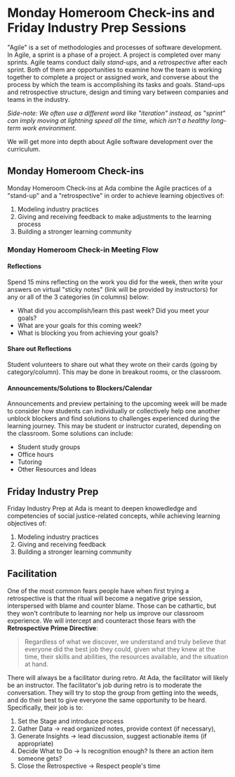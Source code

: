 # Monday Homeroom Check-ins and Friday Industry Prep Sessions

"Agile" is a set of methodologies and processes of software development. In Agile, a sprint is a phase of a project. A project is completed over many sprints. Agile teams conduct daily _stand-ups_, and a _retrospective_ after each sprint. Both of them are opportunities to examine how the team is working together to complete a project or assigned work, and converse about the process by which the team is accomplishing its tasks and goals. Stand-ups and retrospective structure, design and timing vary between companies and teams in the industry.

_Side-note: We often use a different word like "iteration" instead, as "sprint" can imply moving at lightning speed all the time, which isn't a healthy long-term work environment._

We will get more into depth about Agile software development over the curriculum.

## Monday Homeroom Check-ins

Monday Homeroom Check-ins at Ada combine the Agile practices of a "stand-up" and a "retrospective" in order to achieve learning objectives of:

1. Modeling industry practices
2. Giving and receiving feedback to make adjustments to the learning process
3. Building a stronger learning community

### Monday Homeroom Check-in Meeting Flow

#### Reflections 

Spend 15 mins reflecting on the work you did for the week, then write your answers on virtual "sticky notes" (link will be provided by instructors) for any or all of the 3 categories (in columns) below:

 - What did you accomplish/learn this past week? Did you meet your goals?
 - What are your goals for this coming week? 
 - What is blocking you from achieving your goals?

#### Share out Reflections

Student volunteers to share out what they wrote on their cards (going by category/column). This may be done in breakout rooms, or the classroom.

#### Announcements/Solutions to Blockers/Calendar

Announcements and preview pertaining to the upcoming week will be made to consider how students can individually or collectively help one another unblock blockers and find solutions to challenges experienced during the learning journey. This may be student or instructor curated, depending on the classroom. Some solutions can include:

 - Student study groups
 - Office hours 
 - Tutoring
 - Other Resources and Ideas 

## Friday Industry Prep

Friday Industry Prep at Ada is meant to deepen knowedledge and competencies of social justice-related concepts, while achieving learning objectives of:

1. Modeling industry practices
2. Giving and receiving feedback 
3. Building a stronger learning community





## Facilitation

One of the most common fears people have when first trying a retrospective is that the ritual will become a negative gripe session, interspersed with blame and counter blame. Those can be cathartic, but they won't contribute to learning nor help us improve our classroom experience. We will intercept and counteract those fears with the **Retrospective Prime Directive**:

> Regardless of what we discover, we understand and truly believe that everyone did the best job they could, given what they knew at the time, their skills and abilities, the resources available, and the situation at hand.

There will always be a facilitator during retro. At Ada, the facilitator will likely be an instructor. The facilitator's job during retro is to moderate the conversation. They will try to stop the group from getting into the weeds, and do their best to give everyone the same opportunity to be heard. Specifically, their job is to:

1. Set the Stage and introduce process
1. Gather Data -> read organized notes, provide context (if necessary),
1. Generate Insights -> lead discussion, suggest actionable items (if appropriate)
1. Decide What to Do -> Is recognition enough? Is there an action item someone gets?
1. Close the Retrospective -> Respect people's time
